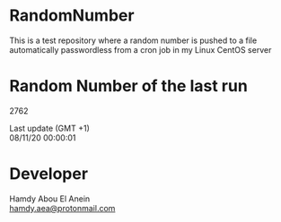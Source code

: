 # RandomNumber    
This is a test repository where a random number is pushed to a file automatically passwordless from a cron job in my Linux CentOS server    
# Random Number of the last run   
2762
      
Last update (GMT +1)    
08/11/20 00:00:01
# Developer    
Hamdy Abou El Anein   
hamdy.aea@protonmail.com
